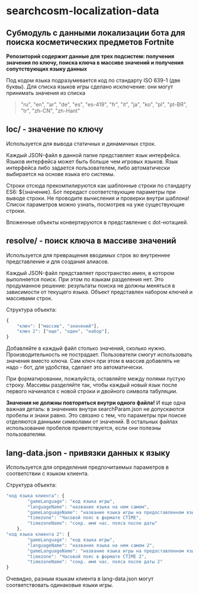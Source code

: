 # searchcosm-localization-data
## Субмодуль с данными локализации бота для поиска косметических предметов Fortnite

**Репозиторий содержит данные для трех подсистем: получения значения по ключу, поиска ключа в массиве значений и получения сопутствующих языку данных**

Под кодом языка подразумевается код по стандарту ISO 639-1 (две буквы).
Для списка языков игры сделано исключение: они могут принимать значения из списка
> "ru", "en", "ar", "de", "es", "es-419", "fr", "it", "ja", "ko", "pl", "pt-BR", "tr", "zh-CN", "zh-Hant"

## loc/ - значение по ключу
Используется для вывода статичных и динамичных строк.

Каждый JSON-файл в данной папке представляет язык интерфейса. Языков интерфейса может быть больше чем игровых языков. Язык интерфейса либо задается пользователем, либо автоматически выбирается на основе языка его системы.

Строки отсюда прекомпилируются как шаблонные строки по стандарту ES6: ${значение}. Бот передаст соответствующие параметры при выводе строки. Не проводите вычисления и проверки внутри шаблона! Список параметров можно узнать, посмотрев на уже существующие строки.

Вложенные объекты конвертируются в представление с dot-нотацией.

## resolve/ - поиск ключа в массиве значений
Используется для превращения вводимых строк во внутреннее представление и для создания алиасов.

Каждый JSON-файл представляет пространство имен, в котором выполняется поиск. При этом по языкам разделения нет. Это продуманное решение: результаты поиска не должны меняться в зависимости от текущего языка. Объект представлен набором ключей и массивами строк.

Структура объекта:
```javascript
{
	"ключ": ["массив", "значений"],
	"ключ 2": ["еще", "один", "набор"],
}
```

Добавляйте в каждый файл столько значений, сколько нужно. Производительность не пострадает. Пользователи смогут использовать значения вместо ключа. Сам ключ при этом в массив добавлять не надо - бот, для удобства, сделает это автоматически.

При форматировании, пожалуйста, оставляйте между полями пустую строку. Массивы разделяйте так, чтобы каждый новый язык после первого начинался с новой строки и двойного символа табуляции.

**Значения не должны повторяться внутри одного файла!**
И еще одна важная деталь: в значениях внутри searchParam.json не допускаются пробелы и знаки равно. Это связано с тем, что параметры при поиске отделяются данными символами от значений. В остальных файлах использование пробелов приветствуется, если они полезны пользователям.

## lang-data.json - привязки данных к языку
Используется для определения предпочитаемых параметров в соответствии с языком клиента.

Структура объекта:
```javascript
"код языка клиента": {
		"gameLanguage": "код языка игры",
		"languageName": "название языка на нем самом",
		"gameLanguageName": "название языка игры на предоставленном языке",
		"timezone": "Часовой пояс в формате CTIME",
		"timezoneName": "сокр. имя час. пояса после даты"
	},
"код языка клиента 2": {
		"gameLanguage": "код языка игры",
		"languageName": "название языка на нем самом 2",
		"gameLanguageName": "название языка игры на предоставленном языке 2",
		"timezone": "Часовой пояс в формате CTIME 2",
		"timezoneName": "сокр. имя час. пояса после даты 2"
}
```

Очевидно, разным языкам клиента в lang-data.json могут соответствовать одинаковые языки игры.
